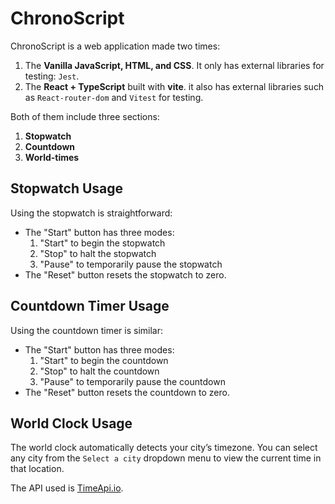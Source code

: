 # ChronoScript

ChronoScript is a web application made two times:

1. The **Vanilla JavaScript, HTML, and CSS**. It only has external libraries for testing: `Jest`.
2. The **React + TypeScript** built with **vite**. it also has external libraries such as `React-router-dom` and `Vitest` for testing.

Both of them include three sections:

1. **Stopwatch**
2. **Countdown**
3. **World-times**

## Stopwatch Usage

Using the stopwatch is straightforward:

-   The "Start" button has three modes:
    1. "Start" to begin the stopwatch
    2. "Stop" to halt the stopwatch
    3. "Pause" to temporarily pause the stopwatch
-   The "Reset" button resets the stopwatch to zero.

## Countdown Timer Usage

Using the countdown timer is similar:

-   The "Start" button has three modes:
    1. "Start" to begin the countdown
    2. "Stop" to halt the countdown
    3. "Pause" to temporarily pause the countdown
-   The "Reset" button resets the countdown to zero.

## World Clock Usage

The world clock automatically detects your city’s timezone. You can select any city from the `Select a city` dropdown menu to view the current time in that location.

The API used is [TimeApi.io](https://timeapi.io/).
